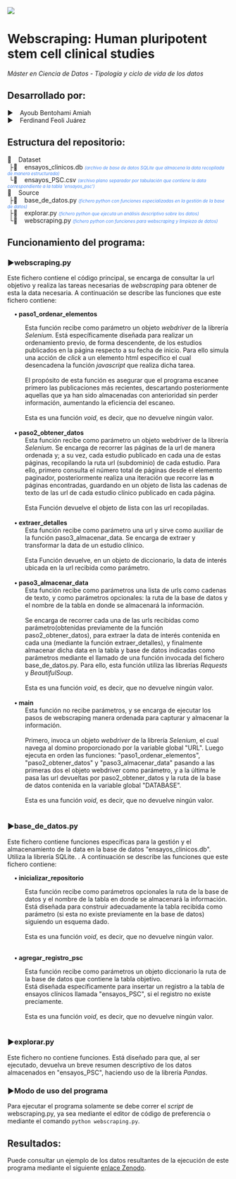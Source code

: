 
<img src="https://www.uoc.edu/content/experience-fragments/uoc-common/ww/en/site/mainfooter/master/_jcr_content/root/uocfooter/logoBlock/logo.coreimg.png/1730194024345/logo-uoc-negatiu.png"></img>

<h1>Webscraping: Human pluripotent stem cell clinical studies</h1>
<p><em>Máster en Ciencia de Datos - Tipología y ciclo de vida de los datos</em></p>

<h2>Desarrollado por:</h2>
<p>
▶️&nbsp;&nbsp;&nbsp;&nbsp;Ayoub Bentohami Amiah<br>
▶️&nbsp;&nbsp;&nbsp;&nbsp;Ferdinand Feoli Juárez
</p>

<h2>Estructura del repositorio:</h2>
<p>
📁&nbsp;&nbsp;&nbsp;&nbsp;Dataset<br>
&nbsp;├💽&nbsp;&nbsp;&nbsp;&nbsp;ensayos_clinicos.db <span style="font-size:10px; color: rgb(66, 135, 245);"><i>(archivo de base de datos SQLite que almacena la data recopilada de manera estructurada)</i></span><br>
&nbsp;└📄&nbsp;&nbsp;&nbsp;&nbsp;ensayos_PSC.csv <span style="font-size:10px; color: rgb(66, 135, 245);"><i>(archivo plano separador por tabulación que contiene la data correspondiente a la tabla 'ensayos_psc')</i></span><br>
📁&nbsp;&nbsp;&nbsp;&nbsp;Source<br>
&nbsp;├🤖&nbsp;&nbsp;&nbsp;&nbsp;base_de_datos.py  <span style="font-size:10px; color: rgb(66, 135, 245);"><i>(fichero python con funciones especializadas en la gestión de la base de datos)</i></span><br>
&nbsp;├🤖&nbsp;&nbsp;&nbsp;&nbsp;explorar.py  <span style="font-size:10px; color: rgb(66, 135, 245);"><i>(fichero python que ejecuta un análisis descriptivo sobre los datos)</i></span><br>
&nbsp;└🤖&nbsp;&nbsp;&nbsp;&nbsp;webscraping.py  <span style="font-size:10px; color: rgb(66, 135, 245);"><i>(fichero python con funciones para webscraping y limpieza de datos)</i></span><br>
</p>

<h2>Funcionamiento del programa:</h2>

<h3>▶️webscraping.py</h3>
<p>Este fichero contiene el código principal, se encarga de consultar la url objetivo y realiza las tareas necesarias de <i>webscraping</i> para obtener de esta la data necesaria. A continuación se describe las funciones que este fichero contiene:</p>

&nbsp;&nbsp;&nbsp;&nbsp;<b>• paso1_ordenar_elementos</b><br>
<div style="margin-left: 40px;">Esta función recibe como parámetro un objeto <i>webdriver</i> de la librería <i>Selenium</i>. Está específicamente diseñada para realizar un ordenamiento previo, de forma descendente, de los estudios publicados en la página respecto a su fecha de inicio. Para ello simula una acción de <i>click</i> a un elemento html específico el cual desencadena la función <i>javascript</i> que realiza dicha tarea.<br><br>
El propósito de esta función es asegurar que el programa escanee primero las publicaciones más recientes, descartando posteriormente aquellas que ya han sido almacenadas con anterioridad sin perder información, aumentando la eficiencia del escaneo.<br><br>
Esta es una función <i>void</i>, es decir, que no devuelve ningún valor.
</div><br>
&nbsp;&nbsp;&nbsp;&nbsp;<b>• paso2_obtener_datos</b><br>
<div style="margin-left: 40px;">Esta función recibe como parámetro un objeto webdriver de la librería <i>Selenium</i>. Se encarga de recorrer las páginas de la url de manera ordenada y; a su vez, cada estudio publicado en cada una de estas páginas, recopilando la ruta url (subdominio) de cada estudio. Para ello, primero consulta el número total de páginas desde el elemento paginador, posteriormente realiza una iteración que recorre las <b>n</b> páginas encontradas, guardando en un objeto de lista las cadenas de texto de las url de cada estudio clínico publicado en cada página. <br><br>
Esta Función devuelve el objeto de lista con las url recopiladas.
</div><br>
&nbsp;&nbsp;&nbsp;&nbsp;<b>• extraer_detalles</b><br>
<div style="margin-left: 40px;">Esta función recibe como parámetro una url y sirve como auxiliar de la función paso3_almacenar_data. Se encarga de extraer y transformar la data de un estudio clínico.<br><br>
Esta Función devuelve, en un objeto de diccionario, la data de interés ubicada en la url recibida como parámetro.
</div><br>
&nbsp;&nbsp;&nbsp;&nbsp;<b>• paso3_almacenar_data</b><br>
<div style="margin-left: 40px;">Esta función recibe como parámetros una lista de urls como cadenas de texto, y como parámetros opcionales: la ruta de la base de datos y el nombre de la tabla en donde se almacenará la información.<br><br>
Se encarga de recorrer cada una de las urls recibidas como parámetro(obtenidas previamente de la función paso2_obtener_datos), para extraer la data de interés contenida en cada una (mediante la función extraer_detalles), y finalmente almacenar dicha data en la tabla y base de datos indicadas como parámetros mediante el llamado de una función invocada del fichero base_de_datos.py. Para ello, esta función utiliza las librerías <i>Requests</i> y <i>BeautifulSoup</i>.<br><br>
Esta es una función <i>void</i>, es decir, que no devuelve ningún valor.
</div><br>
&nbsp;&nbsp;&nbsp;&nbsp;<b>• main</b><br>
<div style="margin-left: 40px;">Esta función no recibe parámetros, y se encarga de ejecutar los pasos de webscraping manera ordenada para capturar y almacenar la información.<br><br>
Primero, invoca un objeto <i>webdriver</i> de la librería <i>Selenium</i>, el cual navega al domino proporcionado por la variable global "URL". Luego ejecuta en orden las funciones: "paso1_ordenar_elementos", "paso2_obtener_datos" y "paso3_almacenar_data" pasando a las primeras dos el objeto webdriver como parámetro, y a la última le pasa las url devueltas por paso2_obtener_datos y la ruta de la base de datos contenida en la variable global "DATABASE".<br><br>
Esta es una función <i>void</i>, es decir, que no devuelve ningún valor.
</div><br>

<h3>▶️base_de_datos.py</h3>
<p>Este fichero contiene funciones específicas para la gestión y el almacenamiento de la data en la base de datos "ensayos_clinicos.db". Utiliza la librería SQLite. . A continuación se describe las funciones que este fichero contiene:</p>

&nbsp;&nbsp;&nbsp;&nbsp;<b>• inicializar_repositorio</b><br>
<div style="margin-left: 40px;">Esta función recibe como parámetros opcionales la ruta de la base de datos y el nombre de la tabla en donde se almacenará la información.<br>Está diseñada para construir adecuadamente la tabla recibida como parámetro (si esta no existe previamente en la base de datos) siguiendo un esquema dado.<br><br>
Esta es una función <i>void</i>, es decir, que no devuelve ningún valor. 
</div><br>

&nbsp;&nbsp;&nbsp;&nbsp;<b>• agregar_registro_psc</b><br>
<div style="margin-left: 40px;">Esta función recibe como parámetros un objeto diccionario la ruta de la base de datos que contiene la tabla objetivo.<br>Está diseñada específicamente para insertar un registro a la tabla de ensayos clínicos llamada "ensayos_PSC", si el registro no existe preciamente.<br><br>
Esta es una función <i>void</i>, es decir, que no devuelve ningún valor. 
</div><br>

<h3>▶️explorar.py</h3>
<p>Este fichero no contiene funciones. Está diseñado para que, al ser ejecutado, devuelva un breve resumen descriptivo de los datos almacenados en "ensayos_PSC", haciendo uso de la librería <i>Pandas</i>.</p>

<h3>▶️Modo de uso del programa</h3>

Para ejecutar el programa solamente se debe correr el <i>script</i> de webscraping.py, ya sea mediante el editor de código de preferencia o mediante el comando `python webscraping.py`.

<h2>Resultados:</h2>

Puede consultar un ejemplo de los datos resultantes de la ejecución de este programa mediante el siguiente <a href="https://doi.org/10.5281/zenodo.15170761" target="_blank">enlace Zenodo</a>.
